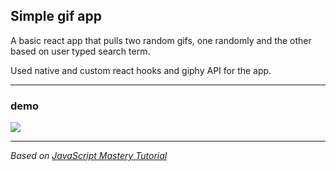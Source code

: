 ## Simple gif app

A basic react app that pulls two random gifs, one randomly and the other based on user typed search term.

Used native and custom react hooks and giphy API for the app.

---

### demo

![](./demo-gif-app.gif)

---

*Based on [JavaScript Mastery Tutorial](https://youtu.be/O6FhJvcvVOE?list=TLPQMDYxMDIwMjAPKeoWxldkvA)*